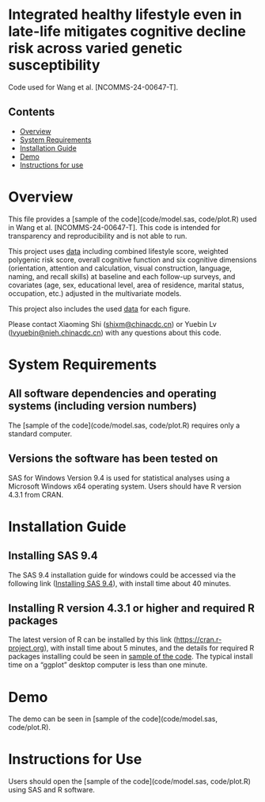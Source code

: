 # Integrated healthy lifestyle even in late-life mitigates cognitive decline risk across varied genetic susceptibility

Code used for Wang et al. [NCOMMS-24-00647-T].

## Contents

- [Overview](#overview)
- [System Requirements](#system-requirements)
- [Installation Guide](#installation-guide)
- [Demo](#demo)
- [Instructions for use](#instructions-for-use)

# Overview

This file provides a [sample of the code](code/model.sas, code/plot.R) used in Wang et al. [NCOMMS-24-00647-T]. This code is intended for transparency and reproducibility and is not able to run.

This project uses [data](data/dataset.xlsx) including combined lifestyle score, weighted polygenic risk score, overall cognitive function and six cognitive dimensions (orientation, attention and calculation, visual construction, language, naming, and recall skills) at baseline and each follow-up surveys, and covariates (age, sex, educational level, area of residence, marital status, occupation, etc.) adjusted in the multivariate models.

This project also includes the used [data](data/dataset.xlsx) for each figure. 

Please contact Xiaoming Shi (shixm@chinacdc.cn) or Yuebin Lv (lvyuebin@nieh.chinacdc.cn) with any questions about this code.

# System Requirements

## All software dependencies and operating systems (including version numbers)
The [sample of the code](code/model.sas, code/plot.R) requires only a standard computer. 

## Versions the software has been tested on
SAS for Windows Version 9.4 is used for statistical analyses using a Microsoft Windows x64 operating system.
Users should have R version 4.3.1 from CRAN.

# Installation Guide

## Installing SAS 9.4
The SAS 9.4 installation guide for windows could be accessed via the following link ([Installing SAS 9.4](https://www.sas.com/content/dam/SAS/en_au/doc/academic/Quick-guide-for-SAS-Foundation-94-Installation.pdf)), with install time about 40 minutes.

## Installing R version 4.3.1 or higher and required R packages
The latest version of R can be installed by this link (https://cran.r-project.org), with install time about 5 minutes, and the details for required R packages installing could be seen in [sample of the code](code/plot.R). The typical install time on a “ggplot” desktop computer is less than one minute.

# Demo

The demo can be seen in [sample of the code](code/model.sas, code/plot.R).

# Instructions for Use

Users should open the [sample of the code](code/model.sas, code/plot.R) using SAS and R software.